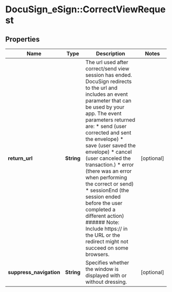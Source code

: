 # DocuSign_eSign::CorrectViewRequest

## Properties
Name | Type | Description | Notes
------------ | ------------- | ------------- | -------------
**return_url** | **String** | The url used after correct/send view session has ended. DocuSign redirects to the url and includes an event parameter that can be used by your app. The event parameters returned are:   * send (user corrected and sent the envelope) * save (user saved the envelope) * cancel (user canceled the transaction.) * error (there was an error when performing the correct or send) * sessionEnd (the session ended before the user completed a different action)  ###### Note: Include https:// in the URL or the redirect might not succeed on some browsers.  | [optional] 
**suppress_navigation** | **String** | Specifies whether the window is displayed with or without dressing. | [optional] 



